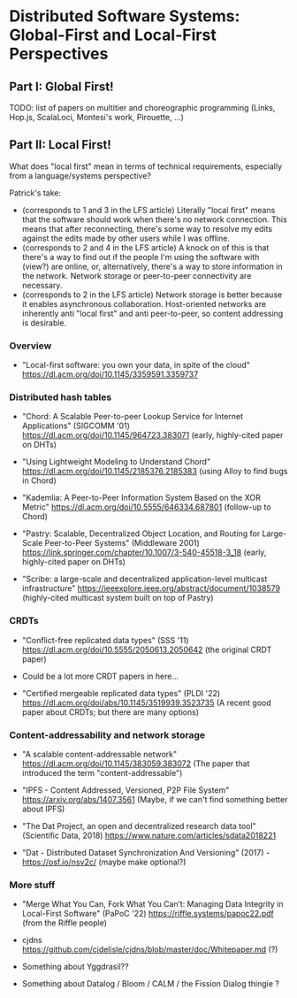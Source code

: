 # Distributed Software Systems: Global-First and Local-First Perspectives

## Part I: Global First!

TODO: list of papers on multitier and choreographic programming (Links, Hop.js, ScalaLoci, Montesi's work, Pirouette, ...)

## Part II: Local First!

What does "local first" mean in terms of technical requirements, especially from a language/systems perspective?

Patrick's take:
 - (corresponds to 1 and 3 in the LFS article) Literally "local first" means that the software should work when there's no network connection.
This means that after reconnecting, there's some way to resolve my edits against the edits made by other users while I was offline.
 - (corresponds to 2 and 4 in the LFS article) A knock on of this is that there's a way to find out if the people I'm using the software with (view?) are online, or, alternatively, there's a way to store information in the network. Network storage or peer-to-peer connectivity are necessary.
 - (corresponds to 2 in the LFS article) Network storage is better because it enables asynchronous collaboration.  Host-oriented networks are inherently anti "local first" and anti peer-to-peer, so content addressing is desirable.

### Overview

 - "Local-first software: you own your data, in spite of the cloud" https://dl.acm.org/doi/10.1145/3359591.3359737

### Distributed hash tables

 - "Chord: A Scalable Peer-to-peer Lookup Service for Internet
Applications" (SIGCOMM '01) https://dl.acm.org/doi/10.1145/964723.383071 (early, highly-cited paper on DHTs)

 - "Using Lightweight Modeling to Understand Chord" https://dl.acm.org/doi/10.1145/2185376.2185383 (using Alloy to find bugs in Chord)
 
 - "Kademlia: A Peer-to-Peer Information System Based on the XOR Metric" https://dl.acm.org/doi/10.5555/646334.687801 (follow-up to Chord)
 
 - "Pastry: Scalable, Decentralized Object Location, and Routing for Large-Scale Peer-to-Peer Systems" (Middleware 2001) https://link.springer.com/chapter/10.1007/3-540-45518-3_18 (early, highly-cited paper on DHTs)
 
 - "Scribe: a large-scale and decentralized application-level multicast infrastructure" https://ieeexplore.ieee.org/abstract/document/1038579 (highly-cited multicast system built on top of Pastry)

 
### CRDTs

 - "Conflict-free replicated data types" (SSS '11) https://dl.acm.org/doi/10.5555/2050613.2050642 (the original CRDT paper)
 
 - Could be a lot more CRDT papers in here...

 - "Certified mergeable replicated data types" (PLDI '22)  https://dl.acm.org/doi/abs/10.1145/3519939.3523735 (A recent good paper about CRDTs; but there are many options)
 
### Content-addressability and network storage

 - "A scalable content-addressable network" https://dl.acm.org/doi/10.1145/383059.383072 (The paper that introduced the term "content-addressable")
 
 - "IPFS - Content Addressed, Versioned, P2P File System" https://arxiv.org/abs/1407.3561 (Maybe, if we can't find something better about IPFS)
 
 - "The Dat Project, an open and decentralized research data tool" (Scientific Data, 2018) https://www.nature.com/articles/sdata2018221
 
 - "Dat - Distributed Dataset Synchronization And Versioning" (2017) - https://osf.io/nsv2c/ (maybe make optional?)

### More stuff

 - "Merge What You Can, Fork What You Can’t: Managing Data Integrity in Local-First Software" (PaPoC '22) https://riffle.systems/papoc22.pdf (from the Riffle people)
 
 - cjdns https://github.com/cjdelisle/cjdns/blob/master/doc/Whitepaper.md (?)
 
 - Something about Yggdrasil??
 
 - Something about Datalog / Bloom / CALM / the Fission Dialog thingie ?
 
 
 
